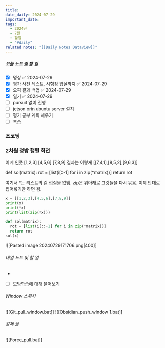 ```yaml
---
title: 
date_daily: 2024-07-29
important_date: 
tags:
  - 2024년
  - 7월
  - 할일
  - "#daily"
related notes: "[[Daily Notes Dataview]]"
---
```

##### 오늘 노트 및 할 일
- [x] 명상 ✅ 2024-07-29
- [x] 평가 사전 테스트, 시험장 입실까지 ✅ 2024-07-29
- [x] 오픽 결과 백업 ✅ 2024-07-29
- [x] 일기 ✅ 2024-07-29
- [ ] pursuit 없이 진행
- [ ]  jetson orin ubuntu server 설치
- [ ] 평가 공부 계획 세우기
- [ ] 복습

### 조코딩


### 2차원 정방 행렬 회전
이게 인풋 
\[1,2,3\]
\[4,5,6\]
\[7,8,9\] 
결과는 이렇게
\[\[7,4,1],\[8,5,2\],\[9,6,3\]]

def sol(matrix):
	rot = \[list(i\[\:\:-1\] for i in zip(\*matrix))]
	return rot

여기서 \*는 리스트의 겉 껍질을 없앰.
zip은 위아래로 그것들을 다시 묶음.
이제 반대로 집어넣기만 하면 됨.
```python
x = [[1,2,3],[4,5,6],[7,8,9]]
print(x)
print(*x)
print(list(zip(*x)))

def sol(matrix):
  rot = [list(i[::-1] for i in zip(*matrix))]
  return rot
sol(x)
```
![[Pasted image 20240729171706.png|400]]
###### 내일 노트 및 할 일
- 
- [ ] 모방학습에 대해 물어보기


######  Window 스위치
![[Git_pull_window.bat]]
![[Obsidian_push_window 1.bat]]



###### 강제 풀
![[Force_pull.bat]]